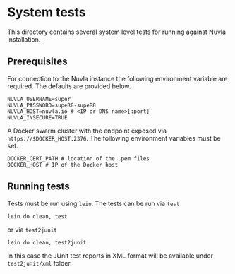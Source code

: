 # System tests

This directory contains several system level tests for running 
against Nuvla installation.

## Prerequisites

For connection to the Nuvla instance the following environment variable are required.
The defaults are provided below.

```shell script
NUVLA_USERNAME=super
NUVLA_PASSWORD=supeR8-supeR8
NUVLA_HOST=nuvla.io # <IP or DNS name>[:port]
NUVLA_INSECURE=TRUE
```

A Docker swarm cluster with the endpoint exposed via `https://$DOCKER_HOST:2376`. 
The following environment variables must be set.

```shell script
DOCKER_CERT_PATH # location of the .pem files
DOCKER_HOST # IP of the Docker host
```

## Running tests

Tests must be run using `lein`. The tests can be run via `test`

```shell script
lein do clean, test
```

or via `test2junit`

```shell script
lein do clean, test2junit
```

In this case the JUnit test reports in XML format will be available under 
`test2junit/xml` folder.
